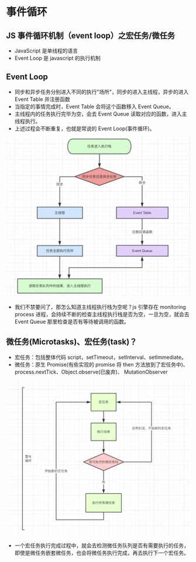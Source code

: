 # 事件循环

## JS 事件循环机制（event loop）之宏任务/微任务

- JavaScript 是单线程的语言
- Event Loop 是 javascript 的执行机制

## Event Loop

- 同步和异步任务分别进入不同的执行"场所"，同步的进入主线程，异步的进入 Event Table 并注册函数
- 当指定的事情完成时，Event Table 会将这个函数移入 Event Queue。
- 主线程内的任务执行完毕为空，会去 Event Queue 读取对应的函数，进入主线程执行。
- 上述过程会不断重复，也就是常说的 Event Loop(事件循环)。

![](../../public/images/1.png)

- 我们不禁要问了，那怎么知道主线程执行栈为空呢？js 引擎存在 monitoring process 进程，会持续不断的检查主线程执行栈是否为空，一旦为空，就会去 Event Queue 那里检查是否有等待被调用的函数。

## 微任务(Microtasks)、宏任务(task)？

- 宏任务：包括整体代码 script，setTimeout，setInterval、setImmediate。
- 微任务：原生 Promise(有些实现的 promise 将 then 方法放到了宏任务中)、process.nextTick、Object.observe(已废弃)、 MutationObserver

![](../../public/images/2.png)

- 一个宏任务执行完成过程中，就会去检测微任务队列是否有需要执行的任务，即使是微任务嵌套微任务，也会将微任务执行完成，再去执行下一个宏任务。
